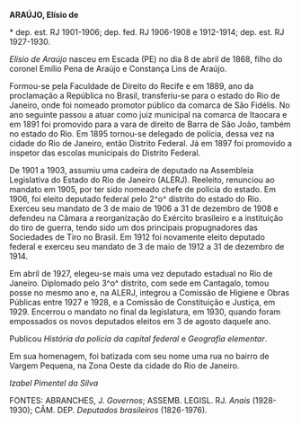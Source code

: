 **ARAÚJO, Elísio de**

\* dep. est. RJ 1901-1906; dep. fed. RJ 1906-1908 e 1912-1914; dep. est.
RJ 1927-1930.

*Elísio de Araújo* nasceu em Escada (PE) no dia 8 de abril de 1868,
filho do coronel Emílio Pena de Araújo e Constança Lins de Araújo.

Formou-se pela Faculdade de Direito do Recife e em 1889, ano da
proclamação a República no Brasil, transferiu-se para o estado do Rio de
Janeiro, onde foi nomeado promotor público da comarca de São Fidélis. No
ano seguinte passou a atuar como juiz municipal na comarca de Itaocara e
em 1891 foi promovido para a vara de direito de Barra de São João,
também no estado do Rio. Em 1895 tornou-se delegado de polícia, dessa
vez na cidade do Rio de Janeiro, então Distrito Federal. Já em 1897 foi
promovido a inspetor das escolas municipais do Distrito Federal.

De 1901 a 1903, assumiu uma cadeira de deputado na Assembleia
Legislativa do Estado do Rio de Janeiro (ALERJ). Reeleito, renunciou ao
mandato em 1905, por ter sido nomeado chefe de polícia do estado. Em
1906, foi eleito deputado federal pelo 2^o^ distrito do estado do Rio.
Exerceu seu mandato de 3 de maio de 1906 a 31 de dezembro de 1908 e
defendeu na Câmara a reorganização do Exército brasileiro e a
instituição do tiro de guerra, tendo sido um dos principais
propugnadores das Sociedades de Tiro no Brasil. Em 1912 foi novamente
eleito deputado federal e exerceu seu mandato de 3 de maio de 1912 a 31
de dezembro de 1914.

Em abril de 1927, elegeu-se mais uma vez deputado estadual no Rio de
Janeiro. Diplomado pelo 3^o^ distrito, com sede em Cantagalo, tomou
posse no mesmo ano e, na ALERJ, integrou a Comissão de Higiene e Obras
Públicas entre 1927 e 1928, e a Comissão de Constituição e Justiça, em
1929. Encerrou o mandato no final da legislatura, em 1930, quando foram
empossados os novos deputados eleitos em 3 de agosto daquele ano.

Publicou *História da polícia da capital federal* e *Geografia
elementar*.

Em sua homenagem, foi batizada com seu nome uma rua no bairro de Vargem
Pequena, na Zona Oeste da cidade do Rio de Janeiro.

*Izabel Pimentel da Silva*

FONTES: ABRANCHES, J. *Governos*; ASSEMB. LEGISL. RJ. *Anais*
(1928-1930); CÂM. DEP. *Deputados brasileiros* (1826-1976).
